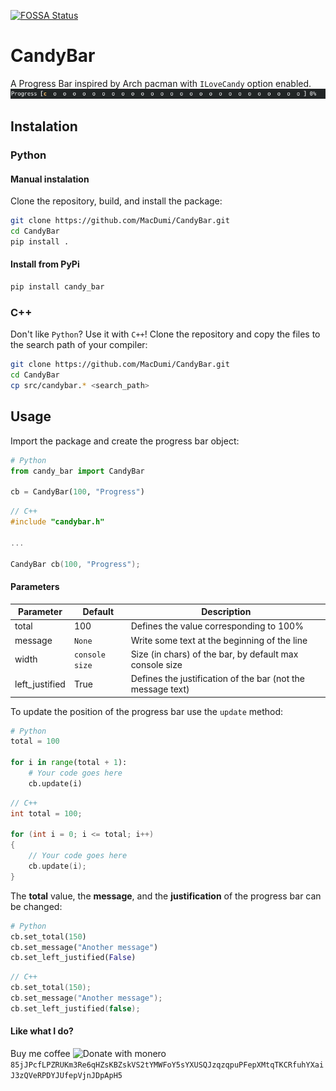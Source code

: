 [![FOSSA Status](https://app.fossa.com/api/projects/git%2Bgithub.com%2FMacDumi%2FCandyBar.svg?type=shield)](https://app.fossa.com/projects/git%2Bgithub.com%2FMacDumi%2FCandyBar?ref=badge_shield)
# CandyBar

A Progress Bar inspired by Arch pacman with `ILoveCandy` option enabled.
![CandyBar](https://github.com/MacDumi/CandyBar/blob/dc57d6b6d3d807b85b1b5e8b0eb4d7ab5313cf65/images/candybar.gif)

## Instalation

### Python

#### Manual instalation

Clone the repository, build, and install the package:

```bash
git clone https://github.com/MacDumi/CandyBar.git
cd CandyBar
pip install .
```

#### Install from PyPi

```bash
pip install candy_bar
```

### C++

Don't like `Python`? Use it with `C++`!
Clone the repository and copy the files to the search path of your compiler:

```bash
git clone https://github.com/MacDumi/CandyBar.git
cd CandyBar
cp src/candybar.* <search_path>
```

## Usage

Import the package and create the progress bar object:

```python
# Python
from candy_bar import CandyBar

cb = CandyBar(100, "Progress")
```

```C++
// C++
#include "candybar.h"

...

CandyBar cb(100, "Progress");
```

#### Parameters

| Parameter      | Default        | Description                                                 |
| ---            | ---            | ---                                                         |
| total          |   100          | Defines the value corresponding to 100%                     |
| message        | `None`         | Write some text at the beginning of the line                |
| width          | `console size` | Size (in chars) of the bar, by default max console size     |
| left_justified |   True         | Defines the justification of the bar (not the message text) |

To update the position of the progress bar use the `update` method:

```python
# Python
total = 100

for i in range(total + 1):
    # Your code goes here
    cb.update(i)
```

```C++
// C++
int total = 100;

for (int i = 0; i <= total; i++)
{
    // Your code goes here
    cb.update(i);
}
```
The __total__ value, the __message__, and the __justification__ of the progress bar can be changed:

```python
# Python
cb.set_total(150)
cb.set_message("Another message")
cb.set_left_justified(False)
```

```C++
// C++
cb.set_total(150);
cb.set_message("Another message");
cb.set_left_justified(false);
```

#### Like what I do?

Buy me coffee
<img src="https://web.getmonero.org/press-kit/symbols/monero-symbol-480.png" alt="Donate with monero" width="15"/> `85jJPcfLPZRUKm3Re6qHZsKBZskVS2tYMWFoY5sYXUSQJzqzqpuPFepXMtqTKCRfuhYXaiJ3zQVeRPDYJUfepVjnJDpApH5`
